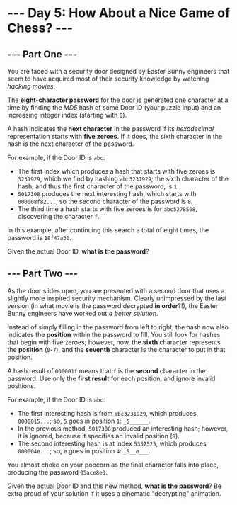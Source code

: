 # --- Day 5: How About a Nice Game of Chess? ---

## --- Part One ---

You are faced with a security door designed by Easter Bunny engineers that seem
to have acquired most of their security knowledge by watching _hacking movies_.

The **eight-character password** for the door is generated one character at a
time by finding the _MD5_ hash of some Door ID (your puzzle input) and an
increasing integer index (starting with `0`).

A hash indicates the **next character** in the password if its _hexadecimal_
representation starts with **five zeroes**. If it does, the sixth character in
the hash is the next character of the password.

For example, if the Door ID is `abc`:

- The first index which produces a hash that starts with five zeroes is
  `3231929`, which we find by hashing `abc3231929`; the sixth character of the
  hash, and thus the first character of the password, is `1`.
- `5017308` produces the next interesting hash, which starts with
  `000008f82...`, so the second character of the password is `8`.
- The third time a hash starts with five zeroes is for `abc5278568`, discovering
  the character `f`.

In this example, after continuing this search a total of eight times, the
password is `18f47a30`.

Given the actual Door ID, **what is the password**?

## --- Part Two ---

As the door slides open, you are presented with a second door that uses a
slightly more inspired security mechanism. Clearly unimpressed by the last
version (in what movie is the password decrypted **in order**?!), the Easter
Bunny engineers have worked out _a better solution_.

Instead of simply filling in the password from left to right, the hash now also
indicates the **position** within the password to fill. You still look for
hashes that begin with five zeroes; however, now, the **sixth** character
represents the **position** (`0`-`7`), and the **seventh** character is the
character to put in that position.

A hash result of `000001f` means that `f` is the **second** character in the
password. Use only the **first result** for each position, and ignore invalid
positions.

For example, if the Door ID is `abc`:

- The first interesting hash is from `abc3231929`, which produces `0000015...`;
  so, `5` goes in position `1`: `_5______`.
- In the previous method, `5017308` produced an interesting hash; however, it is
  ignored, because it specifies an invalid position (`8`).
- The second interesting hash is at index `5357525`, which produces
  `000004e...`; so, `e` goes in position `4`: `_5__e___`.

You almost choke on your popcorn as the final character falls into place,
producing the password `05ace8e3`.

Given the actual Door ID and this new method, **what is the password**? Be extra
proud of your solution if it uses a cinematic "decrypting" animation.
